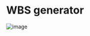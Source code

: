 # WBS generator

![image](https://github.com/jardondiego/wbs-generator/assets/37823380/4df59525-da1f-4742-b306-c815d52e8e40)
